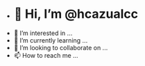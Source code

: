 - # 👋 Hi, I’m @hcazualcc
- 👀 I’m interested in ...
- 🌱 I’m currently learning ...
- 💞️ I’m looking to collaborate on ...
- 📫 How to reach me ...

<!---
hcazualcc/hcazualcc is a ✨ special ✨ repository because its `README.md` (this file) appears on your GitHub profile.
You can click the Preview link to take a look at your changes.
--->
